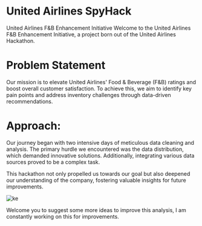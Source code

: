 # United Airlines SpyHack 

United Airlines F&B Enhancement Initiative
Welcome to the United Airlines F&B Enhancement Initiative, a project born out of the United Airlines Hackathon.

# Problem Statement
Our mission is to elevate United Airlines' Food & Beverage (F&B) ratings and boost overall customer satisfaction. To achieve this, we aim to identify key pain points and address inventory challenges through data-driven recommendations.

# Approach:
Our journey began with two intensive days of meticulous data cleaning and analysis. The primary hurdle we encountered was the data distribution, which demanded innovative solutions. Additionally, integrating various data sources proved to be a complex task.

This hackathon not only propelled us towards our goal but also deepened our understanding of the company, fostering valuable insights for future improvements.

![ke](https://github.com/Manish-k723/United-Airlines/assets/109733755/213a0996-5f07-414d-a0e5-5b0095bcf253)

Welcome you to suggest some more ideas to improve this analysis, I am constantly working on this for improvements. 

